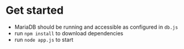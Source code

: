 # Get started

* MariaDB should be running and accessible as configured in `db.js`
* run `npm install` to download dependencies
* run `node app.js` to start